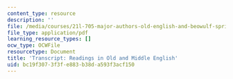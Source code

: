 ```yaml
---
content_type: resource
description: ''
file: /media/courses/21l-705-major-authors-old-english-and-beowulf-spring-2014/bc19f3073f3fe883b38da593f3acf150_MIT21L_705S14_bahr.pdf
file_type: application/pdf
learning_resource_types: []
ocw_type: OCWFile
resourcetype: Document
title: 'Transcript: Readings in Old and Middle English'
uid: bc19f307-3f3f-e883-b38d-a593f3acf150
---
```


